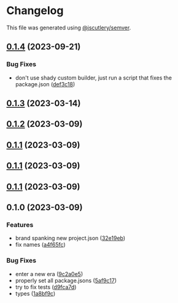 # Changelog

This file was generated using [@jscutlery/semver](https://github.com/jscutlery/semver).

## [0.1.4](https://github.com/TrialAndErrorOrg/parsers/compare/crossref-json-0.1.3...crossref-json-0.1.4) (2023-09-21)


### Bug Fixes

* don't use shady custom builder, just run a script that fixes the package.json ([def3c18](https://github.com/TrialAndErrorOrg/parsers/commit/def3c1844ae0a0d547de2b0a01689a302b58ab61))

## [0.1.3](https://github.com/TrialAndErrorOrg/parsers/compare/crossref-json-0.1.2...crossref-json-0.1.3) (2023-03-14)

## [0.1.2](https://github.com/TrialAndErrorOrg/parsers/compare/crossref-json-0.1.1...crossref-json-0.1.2) (2023-03-09)

## [0.1.1](https://github.com/TrialAndErrorOrg/parsers/compare/crossref-json-0.1.0...crossref-json-0.1.1) (2023-03-09)

## [0.1.1](https://github.com/TrialAndErrorOrg/parsers/compare/crossref-json-0.1.0...crossref-json-0.1.1) (2023-03-09)

## [0.1.1](https://github.com/TrialAndErrorOrg/parsers/compare/crossref-json-0.1.0...crossref-json-0.1.1) (2023-03-09)

## 0.1.0 (2023-03-09)


### Features

* brand spanking new project.json ([32e19eb](https://github.com/TrialAndErrorOrg/parsers/commit/32e19ebf3f71c80336f637297d8f4db274d098bf))
* fix names ([a4f65fc](https://github.com/TrialAndErrorOrg/parsers/commit/a4f65fcb2fde9dd23750bc9ccddfb0e1ab11548f))


### Bug Fixes

* enter a new era ([9c2a0e5](https://github.com/TrialAndErrorOrg/parsers/commit/9c2a0e505472c43d384f3cc78543ad90877b7c3d))
* properly set all package.jsons ([5af9c17](https://github.com/TrialAndErrorOrg/parsers/commit/5af9c177be9910511844c481ca59cfcc7bd9b0f6))
* try to fix tests ([d9fca7d](https://github.com/TrialAndErrorOrg/parsers/commit/d9fca7df90762e6724cae4f93a26f30a861e6bc2))
* types ([1a8bf9c](https://github.com/TrialAndErrorOrg/parsers/commit/1a8bf9c26bcc283c3a9d443e94e238881b9e2336))
